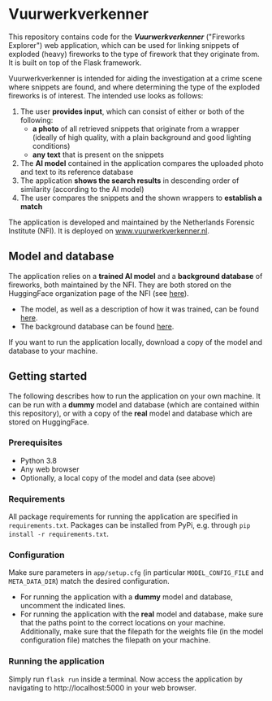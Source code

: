 # Vuurwerkverkenner

This repository contains code for the **_Vuurwerkverkenner_** ("Fireworks Explorer") web application, which can be used for linking snippets of exploded (heavy) fireworks to the type of firework that they originate from.
It is built on top of the Flask framework.

Vuurwerkverkenner is intended for aiding the investigation at a crime scene where snippets are found, and where determining the type of the exploded fireworks is of interest.
The intended use looks as follows:
1. The user **provides input**, which can consist of either or both of the following:
   * **a photo** of all retrieved snippets that originate from a wrapper (ideally of high quality, with a plain background and good lighting conditions)
   * **any text** that is present on the snippets
3. The **AI model** contained in the application compares the uploaded photo and text to its reference database
4. The application **shows the search results** in descending order of similarity (according to the AI model)
5. The user compares the snippets and the shown wrappers to **establish a match**

The application is developed and maintained by the Netherlands Forensic Institute (NFI).
It is deployed on www.vuurwerkverkenner.nl.

## Model and database
The application relies on a **trained AI model** and a **background database** of fireworks, both maintained by the NFI.
They are both stored on the HuggingFace organization page of the NFI (see [here](https://huggingface.co/NetherlandsForensicInstitute)).
* The model, as well as a description of how it was trained, can be found [here](https://huggingface.co/NetherlandsForensicInstitute/vuurwerkverkenner).
* The background database can be found [here](https://huggingface.co/datasets/NetherlandsForensicInstitute/vuurwerkverkenner-data).

If you want to run the application locally, download a copy of the model and database to your machine.

## Getting started
The following describes how to run the application on your own machine. 
It can be run with a **dummy** model and database (which are contained within this repository), or with a copy of the **real** model and database which are stored on HuggingFace.

### Prerequisites
* Python 3.8
* Any web browser
* Optionally, a local copy of the model and data (see above)

### Requirements
All package requirements for running the application are specified in `requirements.txt`.
Packages can be installed from PyPi, e.g. through `pip install -r requirements.txt`.

### Configuration
Make sure parameters in `app/setup.cfg` (in particular `MODEL_CONFIG_FILE` and `META_DATA_DIR`) match the desired configuration.
* For running the application with a **dummy** model and database, uncomment the indicated lines.
* For running the application with the **real** model and database, make sure that the paths point to the correct locations on your machine. Additionally, make sure that the filepath for the weights file (in the model configuration file) matches the filepath on your machine.

### Running the application
Simply run `flask run` inside a terminal.
Now access the application by navigating to http://localhost:5000 in your web browser.
